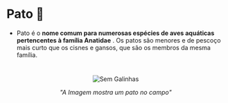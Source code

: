 # Pato :duck:

- Pato é o **nome comum para numerosas espécies de aves aquáticas pertencentes à família Anatidae** . Os patos são menores e de pescoço mais curto que os cisnes e gansos, que são os membros da mesma família.
#
#

<div style="text-align: center;">
  <img src="imagens/pato.jpg" alt="Sem Galinhas">
  <p><em>"A Imagem mostra um pato no campo"</em></p>
</div>
